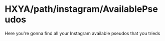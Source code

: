 # HXYA/path/instagram/AvailablePseudos

Here you're gonna find all your Instagram available pseudos that you trieds